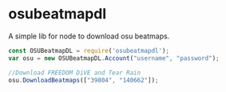 # osubeatmapdl
A simple lib for node to download osu beatmaps.
```js
const OSUBeatmapDL = require('osubeatmapdl');
var osu = new OSUBeatmapDL.Account("username", "password");

//Download FREEDOM DiVE and Tear Rain
osu.DownloadBeatmaps(["39804", "140662"]);
```
